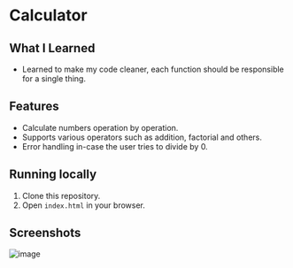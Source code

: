 # Calculator

## What I Learned

- Learned to make my code cleaner, each function should be responsible for a single thing.

## Features

- Calculate numbers operation by operation.
- Supports various operators such as addition, factorial and others.
- Error handling in-case the user tries to divide by 0.

## Running locally

1. Clone this repository.
2. Open `index.html` in your browser.

## Screenshots

![image](https://github.com/user-attachments/assets/a39e4e08-1f67-4053-ad8e-658a3fd321af)
